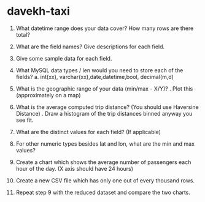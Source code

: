 # davekh-taxi
 

1.	What datetime range does your data cover?  How many rows are there total?

2.	What are the field names?  Give descriptions for each field.

3.	Give some sample data for each field.

4.	What MySQL data types / len would you need to store each of the fields?
    a.	int(xx), varchar(xx),date,datetime,bool, decimal(m,d)
    
5.	What is the geographic range of your data (min/max - X/Y)?
     .	Plot this (approximately on a map)
     
6.	What is the average computed trip distance? (You should use Haversine Distance)
     .	Draw a histogram of the trip distances binned anyway you see fit.
     
7.	What are the distinct values for each field? (If applicable)

8.	For other numeric types besides lat and lon, what are the min and max values?

9.	Create a chart which shows the average number of passengers each hour of the day. (X axis should have 24 hours)

10.	Create a new CSV file which has only one out of every thousand rows.

11.	Repeat step 9 with the reduced dataset and compare the two charts.
